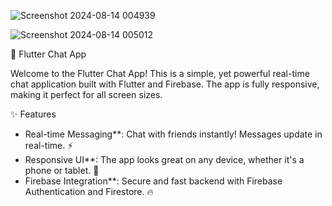 
![Screenshot 2024-08-14 004939](https://github.com/user-attachments/assets/ec30c98f-462f-42e0-b599-7a04a1df14a4)


![Screenshot 2024-08-14 005012](https://github.com/user-attachments/assets/4dc67136-8586-48b2-b8c0-0893a94e5bfb)


📱 Flutter Chat App

Welcome to the Flutter Chat App! This is a simple, yet powerful real-time chat application built with Flutter and Firebase. The app is fully responsive, making it perfect for all screen sizes.

✨ Features

- Real-time Messaging**: Chat with friends instantly! Messages update in real-time. ⚡
- Responsive UI**: The app looks great on any device, whether it's a phone or tablet. 📲
- Firebase Integration**: Secure and fast backend with Firebase Authentication and Firestore. 🔥





